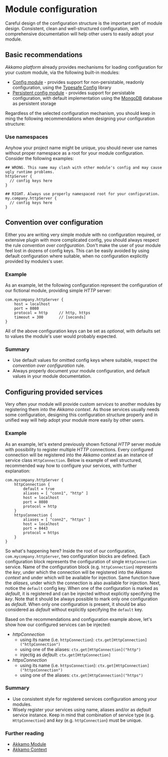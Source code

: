 # Module configuration
Careful design of the configuration structure is the important part of module design. Consistent,
clean and well-structured configuration, with comprehensive documentation will help other users to
easily adopt your module.

## Basic recommendations
*Akkamo platform* already provides mechanisms for loading configuration for your custom module, via
the following built-in modules:

- [Config module](../modules/config-module.md) - provides support for non-persistable, readonly
  configuration, using the [Typesafe Config](https://github.com/typesafehub/config) library
- [Persistent config module](../modules/persistent-config-module.md) - provides support for
  persistable configuration, with default implementation using the
  [MongoDB](https://www.mongodb.com) database as persistent storage

Regardless of the selected configuration mechanism, you should keep in ming the following
recommendations when designing your configuration structure:

### Use namespaces
Anyhow your project name might be unique, you should never use names without proper namespace as a
root for your module configuration. Consider the following examples:
```
## WRONG. This name may clash with other module's config and may cause ugly runtime problems.
httpServer {
  // config keys here
}
  
## RIGHT. Always use properly namespaced root for your configuration.
my.company.httpServer {
  // config keys here
}
```

## Convention over configuration
Either you are writing very simple module with no configuration required, or extensive plugin with
more complicated config, you should always respect the rule *convention over configuration*. Don't
make the user of your module feel lost in dozens of config keys. This can be easily avoided by using
default configuration where suitable, when no configuration explicitly provided by modules's user.

### Example
As an example, let the following configuration represent the configuration of our fictional module,
providing simple *HTTP* server:

```
com.mycompany.httpServer {
    host = localhost
    port = 8080
    protocol = http     // http, https
    timeout = 300       // [seconds]
}
```

All of the above configuration keys can be set as *optional*, with defaults set to values the
module's user would probably expected.

### Summary
- Use default values for omitted config keys where suitable, respect the
  *convention over configuration* rule.
- Always properly document your module configuration, and default values in your module
  documentation.

## Configuring provided services
Very often your module will provide custom *services* to another modules by registering them into
the *Akkamo context*. As those services usually needs some configuration,
designing this configuration structure properly and in unified way will help adopt your module more
easily by other users.

### Example

As an example, let's extend previously shown fictional *HTTP* server module with possibility to
register multiple *HTTP* connections. Every configured connection will be registered into the
*Akkamo context* as an instance of service class `HttpConnection`. Below is example of well
structured, recommended way how to configure your services, with further explanation:

```
com.mycompany.httpServer {
    httpConnection {
        default = true
        aliases = [ "conn1", "http" ]
        host = localhost
        port = 8080
        protocol = http
    }
    httpsConnection {
        aliases = [ "conn2", "https" ]
        host = localhost
        port = 8443
        protocol = https
    }
}
```

So what's happening here? Inside the root of our configuration, `com.mycompany.httpServer`, two
configuration blocks are defined. Each configuration block represents the configuration of single
`HttpConnection` service. Name of the configuration block (e.g. `httpConnection`) represents the
*key*, under which the connection will be registered into the *Akkamo context* and under which will
be available for injection. Same function have the *aliases*, under which the connection is also
available for injection. Next, notice the `default` config key. When one of the configuration is
marked as *default*, it is registered and can be injected without explicitly specifying the *key*.
Note that it should be always possible to mark only one configuration as *default*. When only one
configuration is present, it should be also considered as *default* without explicitly specifying
the `default` key.

Based on the recommendations and configuration example above, let's show how our configured services
can be injected:

- *httpConnection*
  - using its name (i.e. `httpConnection`): `ctx.get[HttpConnection]("httpConnection")`
  - using one of the aliases: `ctx.get[HttpConnection]("http")`
  - injectig as *default*: `ctx.get[HttpConnection]`
- *httpsConnection*
  - using its name (i.e. `httpsConnection`): `ctx.get[HttpConnection]("httpsConnection")`
  - using one of the aliases: `ctx.get[HttpConnection]("https")`

### Summary
- Use consistent style for registered services configuration among your modules.
- Wisely register your services using name, aliases and/or as *default* service instance. Keep in
  mind that combination of service type (e.g. `HttpConnection`) and *key* (e.g. `httpConnection`)
  must be unique.

### Further reading
- [Akkamo Module](../how-it-works/module.md)
- [Akkamo Context](../how-it-works/context.md)